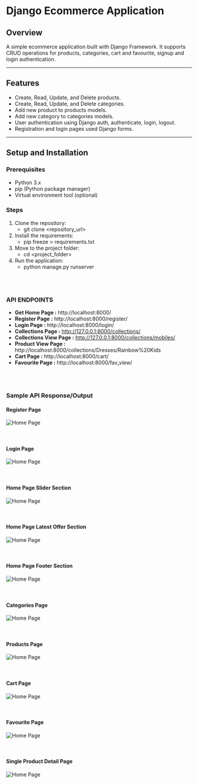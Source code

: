 # Django Ecommerce Application

## Overview
A simple ecommerce application built with Django Framework. It supports CRUD operations for products, categories, cart and favourite, signup and login authentication.

---

## Features
- Create, Read, Update, and Delete products.
- Create, Read, Update, and Delete categories.
- Add new product to products models.
- Add new category to categories models.
- User authentication using Django auth, authenticate, login, logout.
- Registration and login pages used Django forms.

---

## Setup and Installation
### Prerequisites
- Python 3.x
- pip (Python package manager)
- Virtual environment tool (optional)

### Steps
1. Clone the repository:
   - git clone <repository_url>
2. Install the requirements: 
   - pip freeze > requirements.txt
3. Move to the project folder:
   - cd <project_folder>
4. Run the application:
   - python manage.py runserver

<br><br>
### API ENDPOINTS 
- **Get Home Page :**   http://localhost:8000/
- **Register Page :**   http://localhost:8000/register/
- **Login Page :**   http://localhost:8000/login/
- **Collections Page :**  http://127.0.0.1:8000/collections/
- **Collections View Page :**  http://127.0.0.1:8000/collections/mobiles/
- **Product View Page :**  http://localhost:8000/collections/Dresses/Rainbow%20Kids
- **Cart Page :**  http://localhost:8000/cart/
- **Favourite Page :**  http://localhost:8000/fav_view/



<br><br>

### Sample API Response/Output
#### Register Page
![Home Page](https://github.com/Periyasamy107/Django_E_Commerce/blob/main/Sample%20Pages/Register%20Page.png)
<br><br><br>
#### Login Page
![Home Page](https://github.com/Periyasamy107/Django_E_Commerce/blob/main/Sample%20Pages/Login%20Page.png)
<br><br><br>
#### Home Page Slider Section
![Home Page](https://github.com/Periyasamy107/Django_E_Commerce/blob/main/Sample%20Pages/Home%20Page%20Slider.png)
<br><br><br>
#### Home Page Latest Offer Section
![Home Page](https://github.com/Periyasamy107/Django_E_Commerce/blob/main/Sample%20Pages/Home%20Page%20Latest%20%20Offer%20section.png)
<br><br><br>
#### Home Page Footer Section
![Home Page](https://github.com/Periyasamy107/Django_E_Commerce/blob/main/Sample%20Pages/Home%20Page%20Footer.png)
<br><br><br>
#### Categories Page
![Home Page](https://github.com/Periyasamy107/Django_E_Commerce/blob/main/Sample%20Pages/Categories%20Page.png)
<br><br><br>
#### Products Page
![Home Page](https://github.com/Periyasamy107/Django_E_Commerce/blob/main/Sample%20Pages/Products%20Page.png)
<br><br><br>
#### Cart Page
![Home Page](https://github.com/Periyasamy107/Django_E_Commerce/blob/main/Sample%20Pages/Cart%20Page.png)
<br><br><br>
#### Favourite Page
![Home Page](https://github.com/Periyasamy107/Django_E_Commerce/blob/main/Sample%20Pages/Favourite%20Page.png)
<br><br><br>
#### Single Product Detail Page
![Home Page](https://github.com/Periyasamy107/Django_E_Commerce/blob/main/Sample%20Pages/Single%20Product%20Details%20Page.png)
<br><br><br>






